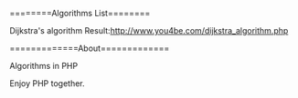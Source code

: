 ========Algorithms List========

Dijkstra's algorithm
Result:http://www.you4be.com/dijkstra_algorithm.php

=============About=============

Algorithms in PHP

Enjoy PHP together.
